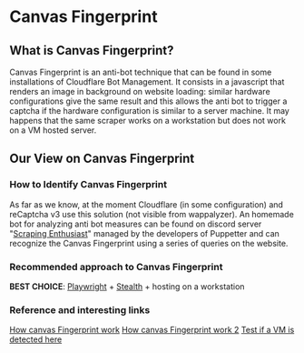 # Canvas Fingerprint

## What is Canvas Fingerprint?
Canvas Fingerprint is an anti-bot technique that can be found in some installations of Cloudflare Bot Management. 
It consists in a javascript that renders an image in background on website loading: similar hardware configurations give the same result and this allows the anti bot to trigger a captcha if the hardware configuration is similar to a server machine. It may happens that the same scraper works on a workstation but does not work on a VM hosted server.


## Our View on Canvas Fingerprint

### How to Identify Canvas Fingerprint
As far as we know, at the moment Cloudflare (in some configuration) and reCaptcha v3 use this solution (not visible from wappalyzer). An homemade bot for analyzing anti bot measures can be found on discord server "[Scraping Enthusiast](https://discord.gg/Y8yuF55m7j)" managed by the developers of Puppetter and can recognize the Canvas Fingerprint using a series of queries on the website.


### Recommended approach to Canvas Fingerprint
**BEST CHOICE**: [Playwright](https://github.com/reanalytics-databoutique/webscraping-open-doc/blob/main/Pages/Tools/Playwright.md) + [Stealth](https://github.com/reanalytics-databoutique/webscraping-open-doc/blob/main/Pages/Tools/Playwright_stealth.md) + hosting on a workstation

### Reference and interesting links
[How canvas Fingerprint work](https://fingerprintjs.com/blog/canvas-fingerprinting/)
[How canvas Fingerprint work 2](https://browserleaks.com/canvas#how-does-it-work)
[Test if a VM is detected here](https://fingerprintjs.com/products/bot-detection/)
